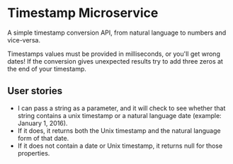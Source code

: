 Timestamp Microservice
=========================

A simple timestamp conversion API, from natural language to numbers and vice-versa.

Timestamps values must be provided in milliseconds, or you'll get wrong dates! If the conversion gives unexpected results try to add three zeros at the end of your timestamp.

User stories
-------------------

- I can pass a string as a parameter, and it will check to see whether that string contains a unix timestamp or a natural language date (example: January 1, 2016).
- If it does, it returns both the Unix timestamp and the natural language form of that date.
- If it does not contain a date or Unix timestamp, it returns null for those properties.